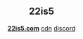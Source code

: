 <h2 align="center">22is5</h2>
<p align="center"><b><a href="https://22is5.com">22is5.com</a></b>
  <a href="https://cdn.22is5.com">cdn</a>
  <a href="https://22is5.com/@/discord">discord</a>
</p>
